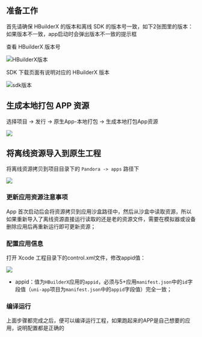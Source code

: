 ## 准备工作
首先请确保 HBuilderX 的版本和离线 SDK 的版本号一致，如下2张图里的版本：如果版本不一致，app启动时会弹出版本不一致的提示框

查看 HBuilderX 版本号

![HBuilderX版本](https://img.cdn.aliyun.dcloud.net.cn/nativedocs/5SDKiOS/ImportResources/gongbanbeny1.png)

SDK 下载页面有说明对应的 HBuilderX 版本

![sdk版本](https://img.cdn.aliyun.dcloud.net.cn/nativedocs/5SDKiOS/ImportResources/gongbanbeny2.png)

## 生成本地打包 APP 资源

选择项目 -> 发行 -> 原生App-本地打包 -> 生成本地打包App资源

![](https://img.cdn.aliyun.dcloud.net.cn/nativedocs/5SDKiOS/ImportResources/dao7.png)


## 将离线资源导入到原生工程

将离线资源拷贝到项目目录下的 `Pandora -> apps` 路径下

![](https://img.cdn.aliyun.dcloud.net.cn/nativedocs/5SDKiOS/ImportResources/dao1.png)


### 更新应用资源注意事项

App 首次启动后会将资源拷贝到应用沙盒路径中，然后从沙盒中读取资源，所以如果重新导入了离线资源直接运行读取的还是老的资源文件，需要在模拟器或设备删除应用后再重新运行即可更新资源；

### 配置应用信息

打开 Xcode 工程目录下的control.xml文件，修改appid值：

![](https://img.cdn.aliyun.dcloud.net.cn/nativedocs/5SDKiOS/ImportResources/dao9.png)

- appid：值为`HBuilderX`应用的`appid`，必须与5+应用`manifest.json`中的`id`字段值（`uni-app`项目为`manifest.json`中的`appid`字段值）完全一致；

### 编译运行
上面步骤都完成之后，便可以编译运行工程，如果跑起来的APP是自己想要的应用，说明配置都是正确的